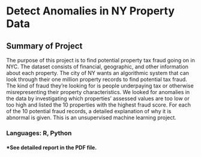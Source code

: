 # Detect Anomalies in NY Property Data

## Summary of Project
The purpose of this project is to find potential property tax fraud going on in NYC. The dataset consists of financial, geographic, and other information about each property. The city of NY wants an algorithmic system that can look through their one million property records to find potential tax fraud. The kind of fraud they’re looking for is people underpaying tax or otherwise misrepresenting their property characteristics. We looked for anomalies in the data by investigating which properties’ assessed values are too low or too high and listed the 10 properties with the highest fraud score. For each of the 10 potential fraud records, a detailed explanation of why it is abnormal is given. This is an unsupervised machine learning project.

### Languages: R, Python

#### *See detailed report in the PDF file.
